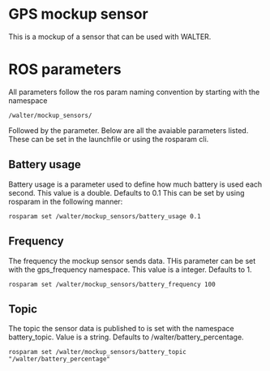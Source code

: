 # GPS mockup sensor

This is a mockup of a sensor that can be used with WALTER.

# ROS parameters

All parameters follow the ros param naming convention by starting with the namespace

```
/walter/mockup_sensors/
```

Followed by the parameter. Below are all the avaiable parameters listed. These can be set in the launchfile or using the rosparam cli.

## Battery usage

Battery usage is a parameter used to define how much battery is used each second. This value is a double. Defaults to 0.1
This can be set by using rosparam in the following manner:

```
rosparam set /walter/mockup_sensors/battery_usage 0.1
```

## Frequency

The frequency the mockup sensor sends data. THis parameter can be set with the gps_frequency namespace.
This value is a integer. Defaults to 1.

```
rosparam set /walter/mockup_sensors/battery_frequency 100
```

## Topic

The topic the sensor data is published to is set with the namespace battery_topic. Value is a string. Defaults to /walter/battery_percentage.

```
rosparam set /walter/mockup_sensors/battery_topic "/walter/battery_percentage"
```
